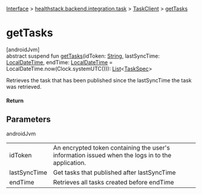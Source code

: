 
[Interface](../../../index.html) > [healthstack.backend.integration.task](../index.html) > [TaskClient](index.html) > [getTasks](get-tasks.html)



# getTasks



[androidJvm]\
abstract suspend fun [getTasks](get-tasks.html)(idToken: [String](https://kotlinlang.org/api/latest/jvm/stdlib/kotlin/-string/index.html), lastSyncTime: [LocalDateTime](https://developer.android.com/reference/kotlin/java/time/LocalDateTime.html), endTime: [LocalDateTime](https://developer.android.com/reference/kotlin/java/time/LocalDateTime.html) = LocalDateTime.now(Clock.systemUTC())): [List](https://kotlinlang.org/api/latest/jvm/stdlib/kotlin.collections/-list/index.html)&lt;[TaskSpec](../-task-spec/index.html)&gt;



Retrieves the task that has been published since the lastSyncTime the task was retrieved.



#### Return



## Parameters


androidJvm

| | |
|---|---|
| idToken | An encrypted token containing the user's information issued when the logs in to the application. |
| lastSyncTime | Get tasks that published after lastSyncTime |
| endTime | Retrieves all tasks created before endTime |




